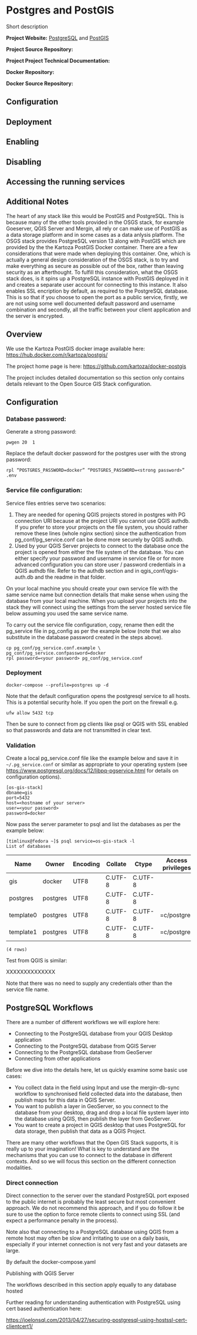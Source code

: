 # Postgres and PostGIS

Short description

**Project Website:** [PostgreSQL](https://postgresql.org) and [PostGIS](https://postgis.net/)

**Project Source Repository:**

**Project Project Technical Documentation:**

**Docker Repository:**

**Docker Source Repository:**


## Configuration

## Deployment

## Enabling

## Disabling

## Accessing the running services

## Additional Notes

The heart of any stack like this would be PostGIS and PostgreSQL. This is because many 
of the other tools provided in the OSGS stack, for example Goeserver, QGIS Server and 
Mergin, all rely or can make use of PostGIS as a data storage platform and in some cases 
as a data anlysis platform. The OSGS stack provides  PostgreSQL version 13 along with 
PostGIS which are provided by the the Kartoza PostGIS Docker container. There are a few 
considerations that were made when deploying this container. One, which is actually a 
general design consideration of the OSGS stack, is to try and make everything as secure 
as possible out of the box, rather than leaving security as an afterthought. To fulfill 
this consideration, what the OSGS stack does, is it spins up a PostgreSQL instance with 
PostGIS deployed in it and creates a separate user account for connecting to this instance. 
It also enables SSL encription by default, as required to the PostgreSQL database. This 
is so that if you choose to open the port as a public service, firstly, we are not using 
some well documented default password and username combination and secondly, all the traffic 
between your client application and the server is encrypted.



## Overview

We use the Kartoza PostGIS docker image available here:
https://hub.docker.com/r/kartoza/postgis/ 

The project home page is here: https://github.com/kartoza/docker-postgis

The project includes detailed documentation so this section only contains
details relevant to the Open Source GIS Stack configuration.

## Configuration

### Database password:
Generate a strong password:

``pwgen 20  1``

Replace the default docker password for the postgres user with the strong
password:

```
rpl “POSTGRES_PASSWORD=docker” “POSTGRES_PASSWORD=<strong password>” .env
```

### Service file configuration:

Service files entries serve two scenarios:

1. They are needed for opening QGIS projects stored in postgres with PG
   connection URI because at the project URI you cannot use QGIS authdb. If you
   prefer to store your projects on the file system, you should rather remove
   these lines (whole nginx section) since the authentication from
   pg_conf/pg_service.conf can be done more securely by QGIS authdb.
2. Used by your QGIS Server projects to connect to the database once the
   project is opened from either the file system of the database.  You can
   either specify your password and username in service file or for more advanced
   configuration you can store user / password credentials in a QGIS authdb file.
   Refer to the authdb section and in qgis_conf/qgis-auth.db and the readme in
   that folder.

On your local machine you should create your own service file with the same
service name but connection details that make sense when using the database
from your local machine. When you upload your projects into the stack they will
connect using the settings from the server hosted service file below assuming
you used the same service name.

To carry out the service file configuration, copy, rename then edit the
pg_service file in pg_config as per the example below (note that we also
substitute in the database password created in the steps above).

```
cp pg_conf/pg_service.conf.example \ pg_conf/pg_service.confpassword=docker 
rpl password=<your password> pg_conf/pg_service.conf
```

### Deployment

```
docker-compose --profile=postgres up -d
```

Note that the default configuration opens the postgresql service to all hosts.
This is a potential security hole. If you open the port on the firewall e.g.

```
ufw allow 5432 tcp
```

Then be sure to connect from pg clients like psql or QGIS with SSL enabled so
that passwords and data are not transmitted in clear text.

### Validation

Create a local pg_service.conf file like the example below and save it in
``~/.pg_service.conf`` or similar as appropriate to your operating system (see
https://www.postgresql.org/docs/12/libpq-pgservice.html for details on
configuration options).

```
[os-gis-stack]
dbname=gis
port=5432
host=<hostname of your server>
user=<your password>
password=docker
```

Now pass the server parameter to psql and list the databases as per the example
below:


```
[timlinux@fedora ~]$ psql service=os-gis-stack -l
List of databases
```

   Name    |  Owner   | Encoding | Collate |  Ctype  |   Access privileges   
-----------|---------|----------|---------|---------|-----------------------
 gis       | docker   | UTF8     | C.UTF-8 | C.UTF-8 | 
 postgres  | postgres | UTF8     | C.UTF-8 | C.UTF-8 | 
 template0 | postgres | UTF8     | C.UTF-8 | C.UTF-8 | =c/postgres          |
 template1 | postgres | UTF8     | C.UTF-8 | C.UTF-8 | =c/postgres          |

``(4 rows)``

Test from QGIS is similar:

XXXXXXXXXXXXXX


Note that there was no need to supply any credentials other than the service file name.

## PostgreSQL Workflows

There are a number of different workflows we will explore here: 

* Connecting to the PostgreSQL database from your QGIS Desktop application
* Connecting to the PostgreSQL database from QGIS Server
* Connecting to the PostgreSQL database from GeoServer
* Connecting from other applications

Before we dive into the details here, let us quickly examine some basic use cases:

* You collect data in the field using Input and use the mergin-db-sync workflow to synchronised field collected data into the database, then publish maps for this data in QGIS Server.
* You want to publish a layer in GeoServer, so you connect to the database from your desktop, drag and drop a local file system layer into the database using QGIS, then publish the layer from GeoServer.
* You want to create a project in QGIS desktop that uses PostgreSQL for data storage, then publish that data as a QGIS Project.

There are many other workflows that the Open GIS Stack supports, it is really up to your imagination! What is key to understand are the mechanisms that you can use to connect to the database in different contexts. And so we will focus this section on the different connection modalities.

### Direct connection

Direct connection to the server over the standard PostgreSQL port exposed to the public internet is probably the least secure but most convenient approach. We do not recommend this approach, and if you do follow it be sure to use the option to force remote clients to connect using SSL (and expect a performance penalty in the process).

Note also that connecting to a PostgreSQL database using QGIS from a remote host may often be slow and irritating to use on a daily basis, especially if your internet connection is not very fast and your datasets are large.

By default the docker-compose.yaml 


Publishing with QGIS Server

The workflows described in this section apply equally to any database hosted 




Further reading for understanding authentication with PostgreSQL using cert based authentication here:

https://joelonsql.com/2013/04/27/securing-postgresql-using-hostssl-cert-clientcert1/


